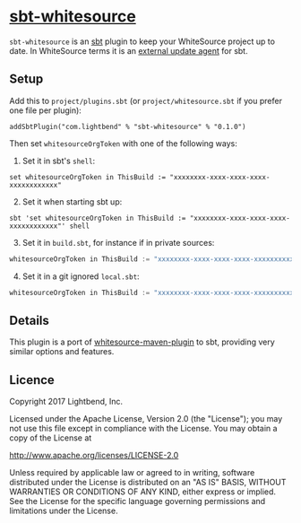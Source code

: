 # [sbt-whitesource][]

[sbt-whitesource]: https://github.com/typesafehub/sbt-whitesource

`sbt-whitesource` is an [sbt][] plugin to keep your WhiteSource project up to date. In WhiteSource terms it is
an [external update agent][whitesource/agents] for sbt.

[sbt]: http://www.scala-sbt.org/
[whitesource/agents]: https://github.com/whitesource/agents

## Setup

Add this to `project/plugins.sbt` (or `project/whitesource.sbt` if you prefer one file per plugin):

    addSbtPlugin("com.lightbend" % "sbt-whitesource" % "0.1.0")

Then set `whitesourceOrgToken` with one of the following ways:

1) Set it in sbt's `shell`:

```
set whitesourceOrgToken in ThisBuild := "xxxxxxxx-xxxx-xxxx-xxxx-xxxxxxxxxxxx"
```

2) Set it when starting sbt up:

```
sbt 'set whitesourceOrgToken in ThisBuild := "xxxxxxxx-xxxx-xxxx-xxxx-xxxxxxxxxxxx"' shell
```

3) Set it in `build.sbt`, for instance if in private sources:

```scala
whitesourceOrgToken in ThisBuild := "xxxxxxxx-xxxx-xxxx-xxxx-xxxxxxxxxxxx"
```

4) Set it in a git ignored `local.sbt`:

```scala
whitesourceOrgToken in ThisBuild := "xxxxxxxx-xxxx-xxxx-xxxx-xxxxxxxxxxxx"
```

## Details

This plugin is a port of [whitesource-maven-plugin][] to sbt, providing very similar options and features.

[whitesource-maven-plugin]: https://github.com/whitesource/maven-plugin

## Licence

Copyright 2017 Lightbend, Inc.

Licensed under the Apache License, Version 2.0 (the "License");
you may not use this file except in compliance with the License.
You may obtain a copy of the License at

  http://www.apache.org/licenses/LICENSE-2.0

Unless required by applicable law or agreed to in writing, software
distributed under the License is distributed on an "AS IS" BASIS,
WITHOUT WARRANTIES OR CONDITIONS OF ANY KIND, either express or implied.
See the License for the specific language governing permissions and
limitations under the License.
